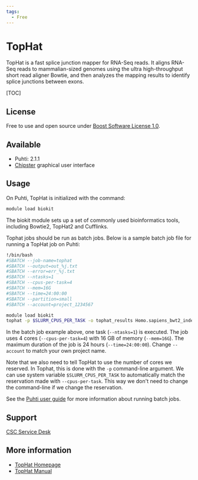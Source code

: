 ```yaml
---
tags:
  - Free
---
```


# TopHat

TopHat is a fast splice junction mapper for RNA-Seq reads. It aligns RNA-Seq reads to mammalian-sized genomes using the ultra high-throughput short read aligner Bowtie, and then analyzes the mapping results to identify splice junctions between exons.

[TOC]

## License

Free to use and open source under [Boost Software License 1.0](https://github.com/DaehwanKimLab/tophat/blob/master/LICENSE).

## Available

-   Puhti: 2.1.1
-   [Chipster](https://chipster.csc.fi) graphical user interface

## Usage

On Puhti, TopHat is initialized with the command:

```bash
module load biokit
```

The biokit module sets up a set of commonly used bioinformatics tools, including Bowtie2, TopHat2 and Cufflinks.

Tophat jobs should be run as batch jobs. Below is a sample batch job file for running a TopHat job on Puhti:

```bash
!/bin/bash
#SBATCH --job-name=tophat
#SBATCH --output=out_%j.txt
#SBATCH --error=err_%j.txt
#SBATCH --ntasks=1
#SBATCH --cpus-per-task=4
#SBATCH --mem=16G
#SBATCH --time=24:00:00
#SBATCH --partition=small
#SBATCH --account=project_1234567

module load biokit
tophat -p $SLURM_CPUS_PER_TASK -o tophat_results Homo.sapiens_bwt2_index reads1.fq reads2.fq 
```

In the batch job example above, one task (`--ntasks=1`) is executed. The job uses 4 cores (`--cpus-per-task=4`) with 16 GB of memory (`--mem=16G`). The maximum duration of the job is 24 hours (`--time=24:00:00`). Change `--account` to match your own project name.

Note that we also need to tell TopHat to use the number of cores we reserved. In Tophat, this is done with the `-p` command-line argument. We can use system variable `$SLURM_CPUS_PER_TASK` to automatically match the reservation made with `--cpus-per-task`. This way we don't need to change the command-line if we change the reservation.

See the [Puhti user guide](../computing/running/getting-started.md) for more information about running batch jobs.

## Support

[CSC Service Desk](../support/contact.md)

## More information

* [TopHat Homepage](http://ccb.jhu.edu/software/tophat/index.shtml)
* [TopHat Manual](http://ccb.jhu.edu/software/tophat/manual.shtml)
